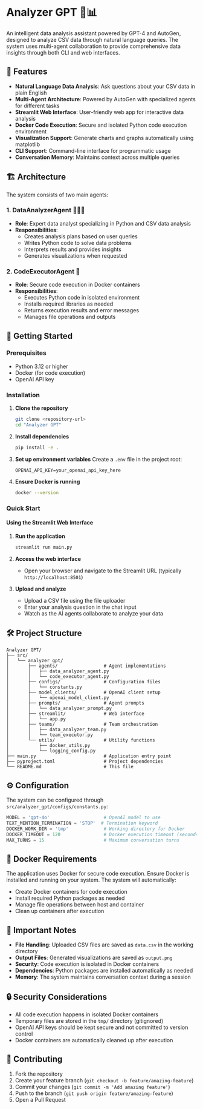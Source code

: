 # Analyzer GPT 🤖📊

An intelligent data analysis assistant powered by GPT-4 and AutoGen, designed to analyze CSV data through natural language queries. The system uses multi-agent collaboration to provide comprehensive data insights through both CLI and web interfaces.

## 🌟 Features

- **Natural Language Data Analysis**: Ask questions about your CSV data in plain English
- **Multi-Agent Architecture**: Powered by AutoGen with specialized agents for different tasks
- **Streamlit Web Interface**: User-friendly web app for interactive data analysis
- **Docker Code Execution**: Secure and isolated Python code execution environment
- **Visualization Support**: Generate charts and graphs automatically using matplotlib
- **CLI Support**: Command-line interface for programmatic usage
- **Conversation Memory**: Maintains context across multiple queries

## 🏗️ Architecture

The system consists of two main agents:

### 1. DataAnalyzerAgent 🧑🏻‍💻
- **Role**: Expert data analyst specializing in Python and CSV data analysis
- **Responsibilities**:
  - Creates analysis plans based on user queries
  - Writes Python code to solve data problems
  - Interprets results and provides insights
  - Generates visualizations when requested

### 2. CodeExecutorAgent 🤖
- **Role**: Secure code execution in Docker containers
- **Responsibilities**:
  - Executes Python code in isolated environment
  - Installs required libraries as needed
  - Returns execution results and error messages
  - Manages file operations and outputs

## 🚀 Getting Started

### Prerequisites

- Python 3.12 or higher
- Docker (for code execution)
- OpenAI API key

### Installation

1. **Clone the repository**
   ```bash
   git clone <repository-url>
   cd "Analyzer GPT"
   ```

2. **Install dependencies**
   ```bash
   pip install -e .
   ```

3. **Set up environment variables**
   Create a `.env` file in the project root:
   ```env
   OPENAI_API_KEY=your_openai_api_key_here
   ```

4. **Ensure Docker is running**
   ```bash
   docker --version
   ```

### Quick Start

#### Using the Streamlit Web Interface

1. **Run the application**
   ```bash
   streamlit run main.py
   ```

2. **Access the web interface**
   - Open your browser and navigate to the Streamlit URL (typically `http://localhost:8501`)

3. **Upload and analyze**
   - Upload a CSV file using the file uploader
   - Enter your analysis question in the chat input
   - Watch as the AI agents collaborate to analyze your data


## 🛠️ Project Structure

```
Analyzer GPT/
├── src/
│   └── analyzer_gpt/
│       ├── agents/                 # Agent implementations
│       │   ├── data_analyzer_agent.py
│       │   └── code_executor_agent.py
│       ├── configs/                # Configuration files
│       │   └── constants.py
│       ├── model_clients/          # OpenAI client setup
│       │   └── openai_model_client.py
│       ├── prompts/                # Agent prompts
│       │   └── data_analyzer_prompt.py
│       ├── streamlit/              # Web interface
│       │   └── app.py
│       ├── teams/                  # Team orchestration
│       │   ├── data_analyzer_team.py
│       │   └── team_executor.py
│       └── utils/                  # Utility functions
│           ├── docker_utils.py
│           └── logging_config.py
├── main.py                         # Application entry point
├── pyproject.toml                  # Project dependencies
└── README.md                       # This file
```

## ⚙️ Configuration

The system can be configured through `src/analyzer_gpt/configs/constants.py`:

```python
MODEL = 'gpt-4o'                    # OpenAI model to use
TEXT_MENTION_TERMINATION = 'STOP'  # Termination keyword
DOCKER_WORK_DIR = 'tmp'             # Working directory for Docker
DOCKER_TIMEOUT = 120                # Docker execution timeout (seconds)
MAX_TURNS = 15                      # Maximum conversation turns
```

## 🐳 Docker Requirements

The application uses Docker for secure code execution. Ensure Docker is installed and running on your system. The system will automatically:

- Create Docker containers for code execution
- Install required Python packages as needed
- Manage file operations between host and container
- Clean up containers after execution

## 🚨 Important Notes

- **File Handling**: Uploaded CSV files are saved as `data.csv` in the working directory
- **Output Files**: Generated visualizations are saved as `output.png`
- **Security**: Code execution is isolated in Docker containers
- **Dependencies**: Python packages are installed automatically as needed
- **Memory**: The system maintains conversation context during a session

## 🔒 Security Considerations

- All code execution happens in isolated Docker containers
- Temporary files are stored in the `tmp/` directory (gitignored)
- OpenAI API keys should be kept secure and not committed to version control
- Docker containers are automatically cleaned up after execution

## 🤝 Contributing

1. Fork the repository
2. Create your feature branch (`git checkout -b feature/amazing-feature`)
3. Commit your changes (`git commit -m 'Add amazing feature'`)
4. Push to the branch (`git push origin feature/amazing-feature`)
5. Open a Pull Request
